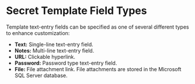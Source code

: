[title]: # (Secret Template Field Types)
[tags]: # (Template)
[priority]: # (1000)

# Secret Template Field Types

Template text-entry fields can be specified as one of several different types to enhance customization:

- **Text:** Single-line text-entry field.
- **Notes:** Multi-line text-entry field.
- **URL:** Clickable hyperlink.
- **Password:** Password type text-entry field.
- **File:** File attachment link. File attachments are stored in the Microsoft SQL Server database.
